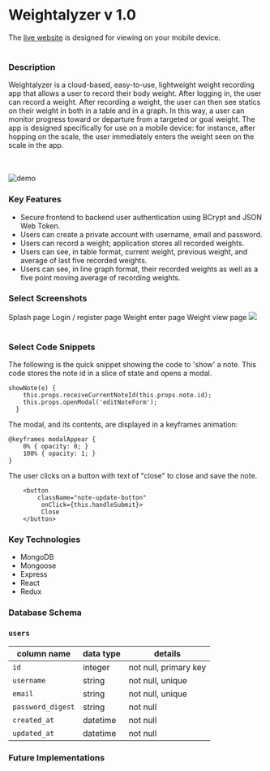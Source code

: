 # Weightalyzer v 1.0

The [live website](http://weightalyzer.herokuapp.com/#/) is designed for viewing on your mobile device.
<br></br>

### Description
Weightalyzer is a cloud-based, easy-to-use, lightweight weight recording app that allows a user to record their body weight.  After logging in, the user can record a weight.  After recording a weight, the user can then see statics on their weight in both in a table and in a graph.  In this way, a user can monitor progress toward or departure from a targeted or goal weight.  The app is designed specifically for use on a mobile device:  for instance, after hopping on the scale, the user immediately enters the weight seen on the scale in the app.

<br></br>
![demo](https://media.giphy.com/media/RGXQXa62TAkiqiBFci/giphy.gif)

### Key Features
  * Secure frontend to backend user authentication using BCrypt and JSON Web Token.
  * Users can create a private account with username, email and password.
  * Users can record a weight; application stores all recorded weights.
  * Users can see, in table format, current weight, previous weight, and average of last five recorded weights.
  * Users can see, in line graph format, their recorded weights as well as a five point moving average of recording weights.
  
### Select Screenshots
Splash page
Login / register page
Weight enter page
Weight view page
<img src="https://sk-github-screenshots.s3-us-west-1.amazonaws.com/Screen+Shot+2019-11-15+at+11.28.58+AM.png" /><br></br>

### Select Code Snippets
The following is the quick snippet showing the code to 'show' a note.  This code stores the note id in a slice of state and opens a modal.
```
showNote(e) {
    this.props.receiveCurrentNoteId(this.props.note.id);
    this.props.openModal('editNoteForm');
  }
```
The modal, and its contents, are displayed in a keyframes animation:
```
@keyframes modalAppear { 
    0% { opacity: 0; }
    100% { opacity: 1; }
}
```
The user clicks on a button with text of "close" to close and save the note.
```
    <button
        className="note-update-button"
         onClick={this.handleSubmit}>
         Close
    </button>
```

### Key Technologies
  * MongoDB
  * Mongoose
  * Express
  * React
  * Redux
  
### Database Schema

### `users`

| column name       |  data type  |  details                  |
|-------------------|-------------|---------------------------|
| `id`              | integer     | not null, primary key     |
| `username`        | string      | not null, unique          |
| `email`           | string      | not null, unique          |
| `password_digest` | string      | not null                  |
| `created_at`      | datetime    | not null                  |
| `updated_at`      | datetime    | not null                  |



### Future Implementations


